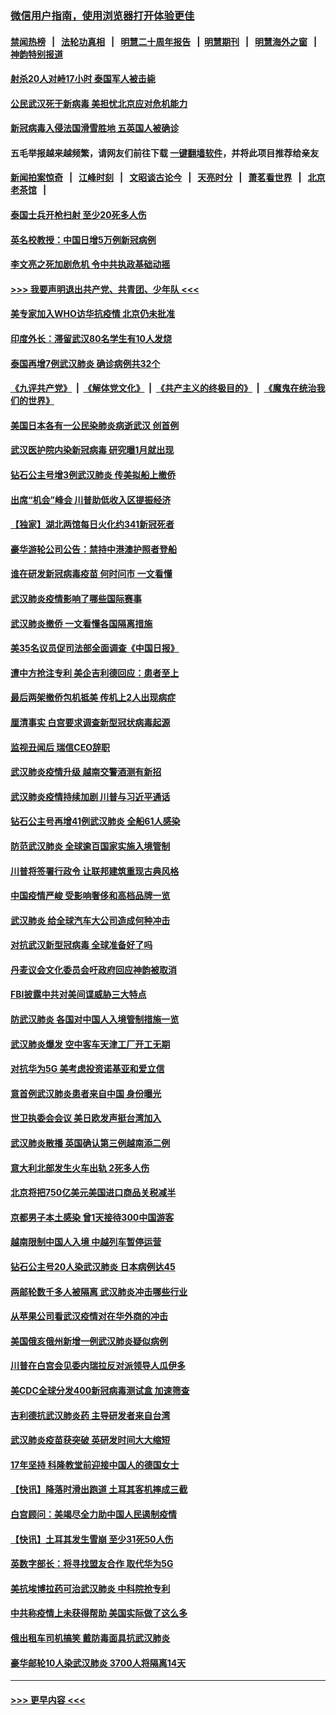 ### [微信用户指南，使用浏览器打开体验更佳](https://github.com/gfw-breaker/banned-news1/blob/master/indexes/wechat-guide.md?t=0)
#### [禁闻热榜](热点新闻.md?t=0)  &nbsp;&nbsp;|&nbsp;&nbsp; [法轮功真相](https://github.com/gfw-breaker/truth/blob/master/README.md?t=0) &nbsp;&nbsp;|&nbsp;&nbsp; [明慧二十周年报告](https://github.com/gfw-breaker/mh-reports/blob/master/README.md?t=0) &nbsp;&nbsp;|&nbsp;&nbsp;[明慧期刊](https://github.com/gfw-breaker/mh-qikan) &nbsp;&nbsp;|&nbsp;&nbsp; [明慧海外之窗](https://github.com/gfw-breaker/mh-news/blob/master/README.md?t=0) &nbsp;&nbsp;|&nbsp;&nbsp; [神韵特别报道](https://github.com/gfw-breaker/mh-news/blob/master/shenyun.md?t=0)
#### [射杀20人对峙17小时 泰国军人被击毙](../pages/nsc418/n11854869.md?t=02091344) 
#### [公民武汉死于新病毒 美担忧北京应对危机能力](../pages/nsc418/n11854331.md?t=02091344) 
#### [新冠病毒入侵法国滑雪胜地 五英国人被确诊](../pages/nsc418/n11854307.md?t=02091344) 
#### 五毛举报越来越频繁，请网友们前往下载 [一键翻墙软件](https://github.com/gfw-breaker/ssr-accounts)，并将此项目推荐给亲友
#### [新闻拍案惊奇](https://github.com/gfw-breaker/banned-news1/blob/master/pages/link4.md) &nbsp;&nbsp;|&nbsp;&nbsp; [江峰时刻](https://github.com/gfw-breaker/banned-news1/blob/master/pages/link4.md) &nbsp;&nbsp;|&nbsp;&nbsp; [文昭谈古论今](https://github.com/gfw-breaker/banned-news1/blob/master/pages/link4.md) &nbsp;&nbsp;|&nbsp;&nbsp; [天亮时分](https://github.com/gfw-breaker/banned-news1/blob/master/pages/link4.md) &nbsp;&nbsp;|&nbsp;&nbsp; [萧茗看世界](https://github.com/gfw-breaker/banned-news1/blob/master/pages/link4.md) &nbsp;&nbsp;|&nbsp;&nbsp; [北京老茶馆](https://github.com/gfw-breaker/banned-news1/blob/master/pages/link4.md) &nbsp;&nbsp;|&nbsp;&nbsp; 
#### [泰国士兵开枪扫射 至少20死多人伤](../pages/nsc418/n11854276.md?t=02091344) 
#### [英名校教授：中国日增5万例新冠病例](../pages/nsc418/n11854174.md?t=02091344) 
#### [李文亮之死加剧危机 令中共执政基础动摇](../pages/nsc418/n11854003.md?t=02091344) 
#### [>>> 我要声明退出共产党、共青团、少年队 <<<](https://github.com/begood0513/goodnews/blob/master/quit/letter.md) 
#### [美专家加入WHO访华抗疫情 北京仍未批准](../pages/nsc418/n11854043.md?t=02091344) 
#### [印度外长：滞留武汉80名学生有10人发烧](../pages/nsc418/n11853821.md?t=02091344) 
#### [泰国再增7例武汉肺炎 确诊病例共32个](../pages/nsc418/n11853808.md?t=02091344) 
#### [《九评共产党》](https://github.com/begood0513/9ping.md/blob/master/README.md) &nbsp;|&nbsp; [《解体党文化》](../../../../jtdwh.md/blob/master/README.md)  &nbsp;|&nbsp; [《共产主义的终极目的》](../../../../gczydzjmd.md/blob/master/README.md) &nbsp;|&nbsp; [《魔鬼在统治我们的世界》](../../../../mgztzwmdsj.md/blob/master/README.md) 
#### [美国日本各有一公民染肺炎病逝武汉 创首例](../pages/nsc418/n11853509.md?t=02091344) 
#### [武汉医护院内染新冠病毒 研究曝1月就出现](../pages/nsc418/n11852928.md?t=02091344) 
#### [钻石公主号增3例武汉肺炎 传美拟船上撤侨](../pages/nsc418/n11853240.md?t=02091344) 
#### [出席“机会”峰会 川普助低收入区提振经济](../pages/nsc418/n11853232.md?t=02091344) 
#### [【独家】湖北两馆每日火化约341新冠死者](../pages/nsc418/n11845444.md?t=02091344) 
#### [豪华游轮公司公告：禁持中港澳护照者登船](../pages/nsc418/n11852761.md?t=02091344) 
#### [谁在研发新冠病毒疫苗 何时问市 一文看懂](../pages/nsc418/n11852840.md?t=02091344) 
#### [武汉肺炎疫情影响了哪些国际赛事](../pages/nsc418/n11852441.md?t=02091344) 
#### [武汉肺炎撤侨 一文看懂各国隔离措施](../pages/nsc418/n11844216.md?t=02091344) 
#### [美35名议员促司法部全面调查《中国日报》](../pages/nsc418/n11852435.md?t=02091344) 
#### [遭中方抢注专利 美企吉利德回应：患者至上](../pages/nsc418/n11852037.md?t=02091344) 
#### [最后两架撤侨包机抵美 传机上2人出现病症](../pages/nsc418/n11852173.md?t=02091344) 
#### [厘清事实 白宫要求调查新型冠状病毒起源](../pages/nsc418/n11852106.md?t=02091344) 
#### [监视丑闻后 瑞信CEO辞职](../pages/nsc418/n11852127.md?t=02091344) 
#### [武汉肺炎疫情升级 越南交警酒测有新招](../pages/nsc418/n11851632.md?t=02091344) 
#### [武汉肺炎疫情持续加剧 川普与习近平通话](../pages/nsc418/n11851613.md?t=02091344) 
#### [钻石公主号再增41例武汉肺炎 全船61人感染](../pages/nsc418/n11850401.md?t=02091344) 
#### [防范武汉肺炎 全球逾百国家实施入境管制](../pages/nsc418/n11850557.md?t=02091344) 
#### [川普将签署行政令 让联邦建筑重现古典风格](../pages/nsc418/n11850654.md?t=02091344) 
#### [中国疫情严峻 受影响奢侈和高档品牌一览](../pages/nsc418/n11850319.md?t=02091344) 
#### [武汉肺炎 给全球汽车大公司造成何种冲击](../pages/nsc418/n11850056.md?t=02091344) 
#### [对抗武汉新型冠病毒 全球准备好了吗](../pages/nsc418/n11850142.md?t=02091344) 
#### [丹麦议会文化委员会吁政府回应神韵被取消](../pages/nsc418/n11849312.md?t=02091344) 
#### [FBI披露中共对美间谍威胁三大特点](../pages/nsc418/n11849700.md?t=02091344) 
#### [防武汉肺炎 各国对中国人入境管制措施一览](../pages/nsc418/n11838726.md?t=02091344) 
#### [武汉肺炎爆发 空中客车天津工厂开工无期](../pages/nsc418/n11849634.md?t=02091344) 
#### [对抗华为5G 美考虑投资诺基亚和爱立信](../pages/nsc418/n11849510.md?t=02091344) 
#### [意首例武汉肺炎患者来自中国 身份曝光](../pages/nsc418/n11849454.md?t=02091344) 
#### [世卫执委会会议 美日欧发声挺台湾加入](../pages/nsc418/n11849433.md?t=02091344) 
#### [武汉肺炎散播 英国确认第三例越南添二例](../pages/nsc418/n11849439.md?t=02091344) 
#### [意大利北部发生火车出轨 2死多人伤](../pages/nsc418/n11848999.md?t=02091344) 
#### [北京将把750亿美元美国进口商品关税减半](../pages/nsc418/n11848896.md?t=02091344) 
#### [京都男子本土感染 曾1天接待300中国游客](../pages/nsc418/n11848641.md?t=02091344) 
#### [越南限制中国人入境 中越列车暂停运营](../pages/nsc418/n11847844.md?t=02091344) 
#### [钻石公主号20人染武汉肺炎 日本病例达45](../pages/nsc418/n11847823.md?t=02091344) 
#### [两邮轮数千多人被隔离 武汉肺炎冲击哪些行业](../pages/nsc418/n11847456.md?t=02091344) 
#### [从苹果公司看武汉疫情对在华外商的冲击](../pages/nsc418/n11847586.md?t=02091344) 
#### [美国俄亥俄州新增一例武汉肺炎疑似病例](../pages/nsc418/n11847714.md?t=02091344) 
#### [川普在白宫会见委内瑞拉反对派领导人瓜伊多](../pages/nsc418/n11847391.md?t=02091344) 
#### [美CDC全球分发400新冠病毒测试盒 加速筛查](../pages/nsc418/n11847260.md?t=02091344) 
#### [吉利德抗武汉肺炎药 主导研发者来自台湾](../pages/nsc418/n11847064.md?t=02091344) 
#### [武汉肺炎疫苗获突破 英研发时间大大缩短](../pages/nsc418/n11846915.md?t=02091344) 
#### [17年坚持 科隆教堂前迎接中国人的德国女士](../pages/nsc418/n11846781.md?t=02091344) 
#### [【快讯】降落时滑出跑道 土耳其客机摔成三截](../pages/nsc418/n11847021.md?t=02091344) 
#### [白宫顾问：美竭尽全力助中国人民遏制疫情](../pages/nsc418/n11846756.md?t=02091344) 
#### [【快讯】土耳其发生雪崩 至少31死50人伤](../pages/nsc418/n11846680.md?t=02091344) 
#### [英数字部长：将寻找盟友合作 取代华为5G](../pages/nsc418/n11846485.md?t=02091344) 
#### [美抗埃博拉药可治武汉肺炎 中科院抢专利](../pages/nsc418/n11846409.md?t=02091344) 
#### [中共称疫情上未获得帮助 美国实际做了这么多](../pages/nsc418/n11846008.md?t=02091344) 
#### [俄出租车司机搞笑 戴防毒面具抗武汉肺炎](../pages/nsc418/n11845703.md?t=02091344) 
#### [豪华邮轮10人染武汉肺炎 3700人将隔离14天](../pages/nsc418/n11845543.md?t=02091344) 

----
#### [ >>> 更早内容 <<< ](../indexes/nsc418-earlier.md)
